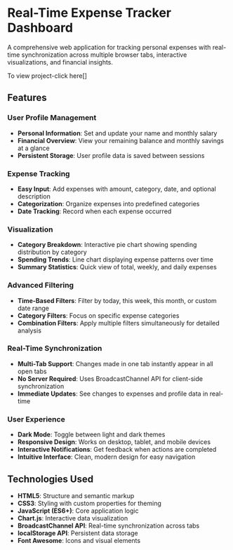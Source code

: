 # Real-Time Expense Tracker Dashboard

A comprehensive web application for tracking personal expenses with real-time synchronization across multiple browser tabs, interactive visualizations, and financial insights.

To view project-click here[]

## Features

### User Profile Management
- **Personal Information**: Set and update your name and monthly salary
- **Financial Overview**: View your remaining balance and monthly savings at a glance
- **Persistent Storage**: User profile data is saved between sessions

### Expense Tracking
- **Easy Input**: Add expenses with amount, category, date, and optional description
- **Categorization**: Organize expenses into predefined categories
- **Date Tracking**: Record when each expense occurred

### Visualization
- **Category Breakdown**: Interactive pie chart showing spending distribution by category
- **Spending Trends**: Line chart displaying expense patterns over time
- **Summary Statistics**: Quick view of total, weekly, and daily expenses

### Advanced Filtering
- **Time-Based Filters**: Filter by today, this week, this month, or custom date range
- **Category Filters**: Focus on specific expense categories
- **Combination Filters**: Apply multiple filters simultaneously for detailed analysis

### Real-Time Synchronization
- **Multi-Tab Support**: Changes made in one tab instantly appear in all open tabs
- **No Server Required**: Uses BroadcastChannel API for client-side synchronization
- **Immediate Updates**: See changes to expenses and profile data in real-time

### User Experience
- **Dark Mode**: Toggle between light and dark themes
- **Responsive Design**: Works on desktop, tablet, and mobile devices
- **Interactive Notifications**: Get feedback when actions are completed
- **Intuitive Interface**: Clean, modern design for easy navigation

## Technologies Used

- **HTML5**: Structure and semantic markup
- **CSS3**: Styling with custom properties for theming
- **JavaScript (ES6+)**: Core application logic
- **Chart.js**: Interactive data visualization
- **BroadcastChannel API**: Real-time synchronization across tabs
- **localStorage API**: Persistent data storage
- **Font Awesome**: Icons and visual elements

